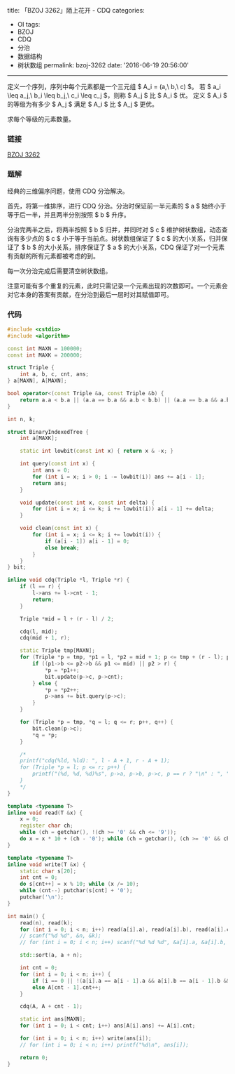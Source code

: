 title: 「BZOJ 3262」陌上花开 - CDQ
categories:
  - OI
tags:
  - BZOJ
  - CDQ
  - 分治
  - 数据结构
  - 树状数组
permalink: bzoj-3262
date: '2016-06-19 20:56:00'
---

定义一个序列，序列中每个元素都是一个三元组 $ A_i = (a,\ b,\ c) $。
若 $ a_i \leq a_j,\ b_i \leq b_j,\ c_i \leq c_j $，则称 $ A_j $ 比 $ A_i $ 优。
定义 $ A_i $ 的等级为有多少 $ A_j $ 满足 $ A_i $ 比 $ A_j $ 更优。

求每个等级的元素数量。

<!-- more -->

### 链接

[BZOJ 3262](http://www.lydsy.com/JudgeOnline/problem.php?id=3262)

### 题解

经典的三维偏序问题，使用 CDQ 分治解决。

首先，将第一维排序，进行 CDQ 分治。分治时保证前一半元素的 $ a $ 始终小于等于后一半，并且两半分别按照 $ b $ 升序。

分治完两半之后，将两半按照 $ b $ 归并，并同时对 $ c $ 维护树状数组，动态查询有多少点的 $ c $ 小于等于当前点。树状数组保证了 $ c $ 的大小关系，归并保证了 $ b $ 的大小关系，排序保证了 $ a $ 的大小关系，CDQ 保证了对一个元素有贡献的所有元素都被考虑的到。

每一次分治完成后需要清空树状数组。

注意可能有多个重复的元素，此时只需记录一个元素出现的次数即可。一个元素会对它本身的答案有贡献，在分治到最后一层时对其赋值即可。

### 代码

```cpp
#include <cstdio>
#include <algorithm>

const int MAXN = 100000;
const int MAXK = 200000;

struct Triple {
    int a, b, c, cnt, ans;
} a[MAXN], A[MAXN];

bool operator<(const Triple &a, const Triple &b) {
    return a.a < b.a || (a.a == b.a && a.b < b.b) || (a.a == b.a && a.b == b.b && a.c < b.c);
}

int n, k;

struct BinaryIndexedTree {
    int a[MAXK];

    static int lowbit(const int x) { return x & -x; }

    int query(const int x) {
        int ans = 0;
        for (int i = x; i > 0; i -= lowbit(i)) ans += a[i - 1];
        return ans;
    }

    void update(const int x, const int delta) {
        for (int i = x; i <= k; i += lowbit(i)) a[i - 1] += delta;
    }

    void clean(const int x) {
        for (int i = x; i <= k; i += lowbit(i)) {
            if (a[i - 1]) a[i - 1] = 0;
            else break;
        }
    }
} bit;

inline void cdq(Triple *l, Triple *r) {
    if (l == r) {
        l->ans += l->cnt - 1;
        return;
    }

    Triple *mid = l + (r - l) / 2;

    cdq(l, mid);
    cdq(mid + 1, r);

    static Triple tmp[MAXN];
    for (Triple *p = tmp, *p1 = l, *p2 = mid + 1; p <= tmp + (r - l); p++) {
        if ((p1->b <= p2->b && p1 <= mid) || p2 > r) {
            *p = *p1++;
            bit.update(p->c, p->cnt);
        } else {
            *p = *p2++;
            p->ans += bit.query(p->c);
        }
    }

    for (Triple *p = tmp, *q = l; q <= r; p++, q++) {
        bit.clean(p->c);
        *q = *p;
    }

    /*
    printf("cdq(%ld, %ld): ", l - A + 1, r - A + 1);
    for (Triple *p = l; p <= r; p++) {
        printf("(%d, %d, %d)%s", p->a, p->b, p->c, p == r ? "\n" : ", ");
    }
    */
}

template <typename T>
inline void read(T &x) {
    x = 0;
    register char ch;
    while (ch = getchar(), !(ch >= '0' && ch <= '9'));
    do x = x * 10 + (ch - '0'); while (ch = getchar(), (ch >= '0' && ch <= '9'));
}

template <typename T>
inline void write(T &x) {
    static char s[20];
    int cnt = 0;
    do s[cnt++] = x % 10; while (x /= 10);
    while (cnt--) putchar(s[cnt] + '0');
    putchar('\n');
}

int main() {
    read(n), read(k);
    for (int i = 0; i < n; i++) read(a[i].a), read(a[i].b), read(a[i].c), a[i].cnt = 1;
    // scanf("%d %d", &n, &k);
    // for (int i = 0; i < n; i++) scanf("%d %d %d", &a[i].a, &a[i].b, &a[i].c), a[i].cnt = 1;

    std::sort(a, a + n);

    int cnt = 0;
    for (int i = 0; i < n; i++) {
        if (i == 0 || !(a[i].a == a[i - 1].a && a[i].b == a[i - 1].b && a[i].c == a[i - 1].c)) A[cnt++] = a[i];
        else A[cnt - 1].cnt++;
    }

    cdq(A, A + cnt - 1);

    static int ans[MAXN];
    for (int i = 0; i < cnt; i++) ans[A[i].ans] += A[i].cnt;

    for (int i = 0; i < n; i++) write(ans[i]);
    // for (int i = 0; i < n; i++) printf("%d\n", ans[i]);

    return 0;
}
```